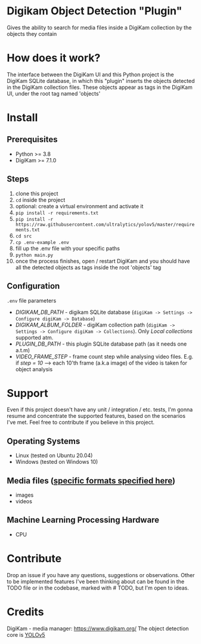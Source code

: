 # Digikam Object Detection "Plugin"
Gives the ability to search for media files inside a DigiKam collection by the objects they contain

# How does it work?
The interface between the DigiKam UI and this Python project is the DigiKam SQLite database, in which this "plugin" inserts the objects detected in the DigiKam collection files. These objects appear as tags in the DigiKam UI, under the root tag named 'objects'

# Install

## Prerequisites
- Python >= 3.8
- DigiKam >= 7.1.0

## Steps
1. clone this project
2. `cd` inside the project
3. optional: create a virtual environment and activate it
4. `pip install -r requirements.txt`
5. `pip install -r https://raw.githubusercontent.com/ultralytics/yolov5/master/requirements.txt`
6. `cd src`
7. `cp .env-example .env`
8. fill up the .env file with your specific paths
7. `python main.py`
8. once the process finishes, open / restart DigiKam and you should have all the detected objects as tags inside the root 'objects' tag

## Configuration
`.env` file parameters
- *DIGIKAM_DB_PATH* - digikam SQLite database (`digiKam -> Settings -> Configure digiKam -> Database`)
- *DIGIKAM_ALBUM_FOLDER* - digiKam collection path (`digiKam -> Settings -> Configure digiKam -> Collections`). Only *Local collections* supported atm.
- *PLUGIN_DB_PATH* - this plugin SQLite database path (as it needs one a.t.m)
- *VIDEO_FRAME_STEP* - frame count step while analysing video files. E.g. if *step = 10* -->  each 10'th frame (a.k.a image) of the video is taken for object analysis

# Support

Even if this project doesn't have any unit / integration / etc. tests, I'm gonna resume and concentrate the supported features, based on the scenarios I've met. Feel free to contribute if you believe in this project.

## Operating Systems
- Linux (tested on Ubuntu 20.04)
- Windows (tested on Windows 10)

## Media files ([specific formats specified here](https://docs.ultralytics.com/quick-start/#from-pytorch-hub))
- images
- videos

## Machine Learning Processing Hardware
- CPU

# Contribute
Drop an issue if you have any questions, suggestions or observations. Other to be implemented features I've been thinking about can be found in the TODO file or in the codebase, marked with # TODO, but I'm open to ideas.

# Credits
DigiKam - media manager: https://www.digikam.org/
The object detection core is [YOLOv5](https://github.com/ultralytics/yolov5)
